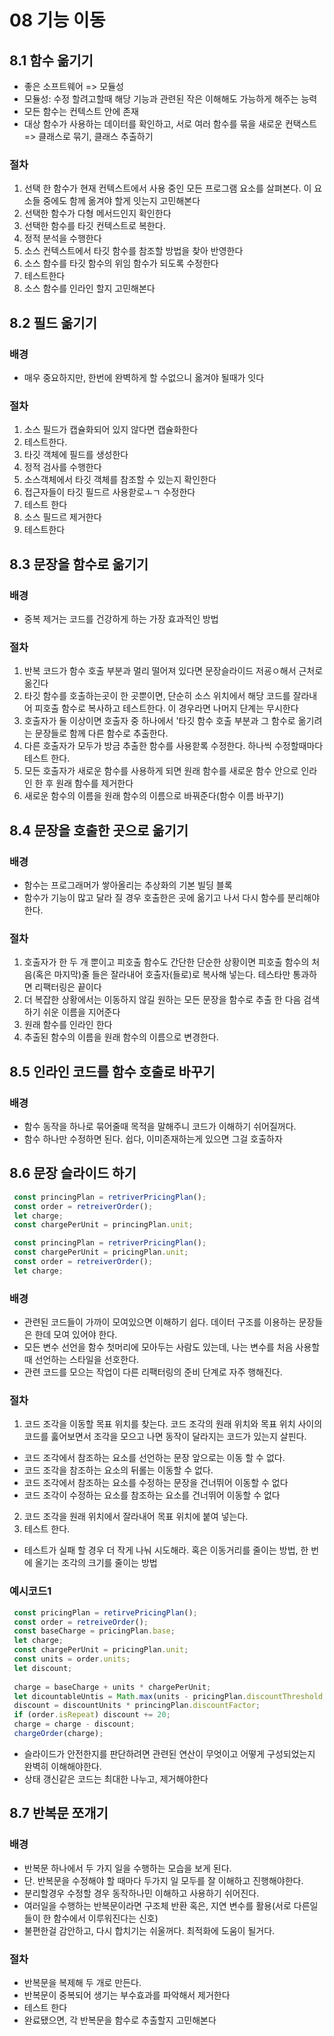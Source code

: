 # 08 기능 이동                

## 8.1 함수 옮기기
 - 좋은 소프트웨어 => 모듈성
 - 모듈성: 수정 할려고할때 해당 기능과 관련된 작은 이해해도 가능하게 해주는 능력
 - 모든 함수는 컨텍스트 안에 존재
 - 대상 함수가 사용하는 데이터를 확인하고, 서로 여러 함수를 묶을 새로운 컨택스트 => 클래스로 묶기, 클래스 추출하기
 ### 절차
  1) 선택 한 함수가 현재 컨텍스트에서 사용 중인 모든 프로그램 요소를 살펴본다. 이 요소들 중에도 함께 옮겨야 할게 잇는지 고민해본다
  2) 선택한 함수가 다형 메서드인지 확인한다
  3) 선택한 함수를 타깃 컨텍스트로 복한다.
  4) 정적 분석을 수행한다
  5) 소스 컨텍스트에서 타깃 함수를 참조할 방법을 찾아 반영한다
  6) 소스 함수를 타깃 함수의 위임 함수가 되도록 수정한다
  7) 테스트한다
  8) 소스 함수를 인라인 할지 고민해본다
       

## 8.2 필드 옮기기

### 배경
 - 매우 중요하지만, 한번에 완벽하게 할 수없으니 옮겨야 될때가 잇다

### 절차
 1) 소스 필드가 캡슐화되어 있지 않다면 캡슐화한다
 2) 테스트한다.
 3) 타깃 객체에 필드를 생성한다
 4) 정적 검사를 수행한다
 5) 소스객체에서 타깃 객체를 참조할 수 있는지 확인한다
 6) 접근자들이 타깃 필드르 사용핟로ㅗㄱ 수정한다
 7) 테스트 한다
 8) 소스 필드르 제거한다
 9) 테스트한다

## 8.3 문장을 함수로 옮기기

### 배경 
 - 중복 제거는 코드를 건강하게 하는 가장 효과적인 방법

### 절차
 1) 반복 코드가 함수 호출 부분과 멀리 떨어져 있다면 문장슬라이드 저굥ㅇ해서 근처로 옮긴다
 2) 타깃 함수를 호출하는곳이 한 곳뿐이면, 단순히 소스 위치에서 해당 코드를 잘라내어 피호출 함수로 복사하고 테스트한다. 이 경우라면 나머지 단계는 무시한다
 3) 호출자가 둘 이상이면 호출자 중 하나에서 '타깃 함수 호출 부분과 그 함수로 옮기려는 문장들로 함께 다른 함수로 추출한다.
 4) 다른 호출자가 모두가 방금 추출한 함수를 사용핟록 수정한다. 하나씩 수정할때마다 테스트 한다.
 5) 모든 호출자가 새로운 함수를 사용하게 되면 원래 함수를 새로운 함수 안으로 인라인 한 후 원래 함수를 제거한다
 6) 새로운 함수의 이름을 원래 함수의 이름으로 바꿔준다(함수 이름 바꾸기)

## 8.4 문장을 호출한 곳으로 옮기기

### 배경 
 - 함수는 프로그래머가 쌓아올리는 추상화의 기본 빌딩 블록
 - 함수가 기능이 많고 달라 질 경우 호출한은 곳에 옮기고 나서 다시 함수를 분리해야한다.

### 절차
 1) 호출자가 한 두 개 뿐이고 피호출 함수도 간단한 단순한 상황이면 피호출 함수의 처음(혹은 마지막)줄 들은 잘라내어 호출자(들로)로 복사해 넣는다. 테스타만 통과하면 리팩터링은 끝이다
 2) 더 복잡한 상황에서는 이동하지 않길 원하는 모든 문장을 함수로 추출 한 다음 검색하기 쉬운 이름을 지어준다
 3) 원래 함수를 인라인 한다
 4) 추출된 함수의 이름을 원래 함수의 이름으로 변경한다.

## 8.5 인라인 코드를 함수 호출로 바꾸기
### 배경
 - 함수 동작을 하나로 묶어줄때 목적을 말해주니 코드가 이해하기 쉬어질꺼다.
 - 함수 하나만 수정하면 된다. 쉽다, 이미존재하는게 있으면 그걸 호출하자
                                                             
## 8.6 문장 슬라이드 하기

~~~javascript
 const princingPlan = retriverPricingPlan();
 const order = retreiverOrder();
 let charge;
 const chargePerUnit = princingPlan.unit;
~~~

~~~javascript
 const princingPlan = retriverPricingPlan();
 const chargePerUnit = pricingPlan.unit;
 const order = retreiverOrder();
 let charge;
~~~
### 배경 
 - 관련된 코드들이 가까이 모여있으면 이해하기 쉽다. 데이터 구조를 이용하는 문장들은 한데 모여 있어야 한다.
 - 모든 변수 선언을 함수 첫머리에 모아두는 사람도 있는데, 나는 변수를 처음 사용할때 선언하는 스타일을 선호한다.
 - 관련 코드를 모으는 작업이 다른 리팩터링의 준비 단계로 자주 행해진다.

### 절차
 1) 코드 조각을 이동할 목표 위치를 찾는다. 코드 조각의 원래 위치와 목표 위치 사이의 코드를 훓어보면서 조각을 모으고 나면 동작이 달라지는 코드가 있는지 살핀다.<br>
   - 코드 조각에서 참조하는 요소를 선언하는 문장 앞으로는 이동 할 수 없다.
   - 코드 조각을 참조하는 요소의 뒤롤는 이동할 수 없다.
   - 코드 조각에서 참조하는 요소를 수정하는 문장을 건너뛰어 이동할 수 없다
   - 코드 조각이 수정하는 요소를 참조하는 요소를 건너뛰어 이동할 수 없다
 2) 코드 조각을 원래 위치에서 잘라내어 목표 위치에 붙여 넣는다.
 3) 테스트 한다.
 - 테스트가 실패 할 경우 더 작게 나눠 시도해라. 혹은 이동거리를 줄이는 방법, 한 번에 올기는 조각의 크기를 줄이는 방법

### 예시코드1
~~~javascript
 const pricingPlan = retirvePricingPlan();
 const order = retreiveOrder();
 const baseCharge = pricingPlan.base;
 let charge;
 const chargePerUnit = pricingPlan.unit;
 const units = order.units;
 let discount;
 
 charge = baseCharge + units * chargePerUnit;
 let dicountableUntis = Math.max(units - pricingPlan.discountThreshold, 0);
 discount = discountUnits * princingPlan.discountFactor;
 if (order.isRepeat) discount += 20;
 charge = charge - discount;
 chargeOrder(charge);
~~~
 - 슬라이드가 안전한지를 판단하려면 관련된 연산이 무엇이고 어떻게 구성되었는지 완벽히 이해해야한다.
 - 상태 갱신같은 코드는 최대한 나누고, 제거해야한다

## 8.7 반복문 쪼개기

### 배경 
- 반복문 하나에서 두 가지 일을 수행하는 모습을 보게 된다.
- 단. 반복문을 수정해야 할 때마다 두가지 일 모두를 잘 이해하고 진행해야한다.
- 분리할경우 수정할 경우 동작하나민 이해하고 사용하기 쉬어진다.
- 여러일을 수행하는 반복문이라면 구조체 반환 혹은, 지연 변수를 활용(서로 다른일 들이 한 함수에서 이루워진다는 신호)
- 불편한걸 감안하고, 다시 합치기는 쉬울꺼다. 최적화에 도움이 될거다.

### 절차
- 반복문을 복제해 두 개로 만든다.
- 반복문이 중복되어 생기는 부수효과를 파악해서 제거한다
- 테스트 한다
- 완료됐으면, 각 반복문을 함수로 추출할지 고민해본다